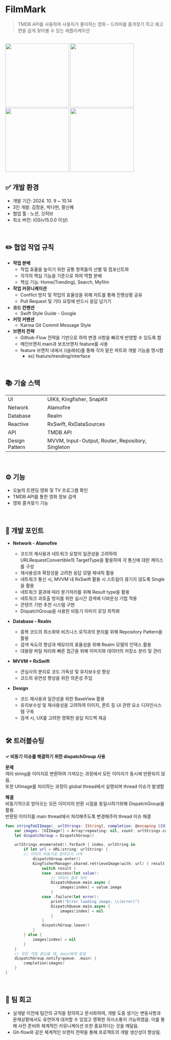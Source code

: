 # FilmMark
> TMDB API를 사용하여 사용자가 좋아하는 영화・드라마를 즐겨찾기 하고 예고편을 쉽게 찾아볼 수 있는 애플리케이션
<br>

<img src="https://github.com/user-attachments/assets/daa91833-86c1-4962-b987-83b2ff69e75c" width="200"/>
<img src="https://github.com/user-attachments/assets/3bae277a-1253-4dda-a040-c8c7155961cd" width="200"/>
<img src="https://github.com/user-attachments/assets/7d7d0a03-e945-413f-805d-922f7744cecd" width="200"/>
<img src="https://github.com/user-attachments/assets/a8d4bedd-1dfe-4350-8d70-2987e80a5aa3" width="200"/>

## ✅ 개발 환경
- 개발 기간: 2024. 10. 9 ~ 10.14
- 3인 개발: 김정윤, 박다현, 황신혜
- 협업 툴 : 노션, 깃허브
- 최소 버전: iOS(v15.0.0 이상)

<br>

## ✏️ 협업 작업 규칙
- **작업 분배**
    - 작업 효율을 높이기 위한 공통 항목들의 선별 및 컴포넌트화
    - 각각의 핵심 기능을 기준으로 하여 역할 분배
    - 핵심 기능: Home(Trending), Search, Myfilm
- **작업 커뮤니케이션**
    - Conflict 방지 및 작업의 효율성을 위해 차트를 통해 진행상황 공유
    - Pull Request 및 기타 요청에 반드시 응답 남기기
- **코드 컨벤션**
    - Swift Style Guide - Google
- **커밋 커벤션**
    - Karma Git Commit Message Style
- **브랜치 전략**
    - Github-Flow 전략을 기반으로 하여 변경 사항을 빠르게 반영할 수 있도록 함
    - 메인브랜치 main과 보조브랜치 feature를 사용
    - feature 브랜치 내에서 /(슬래쉬)를 통해 각자 맡은 파트와 개발 기능을 명시함
        - ex) feature/trending/interface

<br>

## 📚 기술 스택
<table>
    <tr>
        <td>UI</td>
        <td>UIKit, Kingfisher, SnapKit</td>
    </tr>
    <tr>
        <td>Network</td>
        <td>Alamofire</td>
    </tr>
    <tr>
        <td>Database</td>
        <td>Realm</td>
    </tr>
    <tr>
        <td>Reactive</td>
        <td>RxSwift, RxDataSources</td>
    </tr>
    <tr>
        <td>API</td>
        <td>TMDB API</td>
    </tr>
    <tr>
        <td>Design Pattern</td>
        <td>MVVM, Input-Output, Router, Repository, Singleton</td>
    </tr>
</table>
<br>

## ⚙️ 기능

- 오늘의 트렌딩 영화 및 TV 프로그램 확인
- TMDB API를 통한 영화 정보 검색
- 영화 즐겨찾기 기능

<br>

## 🧐 개발 포인트

- **Network - Alamofire**
    - 코드의 재사용과 네트워크 요청의 일관성을 고려하여 URLRequestConvertible의 TargetType을 활용하여 각 통신에 대한 케이스를 구성
    - 재사용성과 확장성을 고려한 응답 모델 제네릭 활용
    - 네트워크 통신 시, MVVM 내 RxSwift 활용 시 스트림이 끊기지 않도록 Single을 활용
    - 네트워크 결과에 따라 분기처리를 위해 Result type을 활용
    - 네트워크 과호출 방지를 위한 실시간 검색에 디바운싱 기법 적용
    - 콘텐츠 기반 추천 시스템 구현
    - DispatchGroup을 사용한 비동기 이미지 로딩 최적화
- **Database - Realm**
    - 중복 코드의 최소화와 비즈니스 로직과의 분리를 위해 Repository Pattern을 활용
    - 검색 속도의 향상과 메모리의 효율성을 위해 Realm 모델의 인덱스 활용
    - 대용량 파일 처리와 빠른 접근을 위해 이미지와 데이터의 저장소 분리 및 관리
- **MVVM + RxSwift**
    - 관심사의 분리로 코드 가독성 및 유지보수성 향상
    - 코드의 유연성 향상을 위한 의존성 주입
- **Design**
    - 코드 재사용과 일관성을 위한 BaseView 활용
    - 유지보수성 및 재사용성을 고려하여 이미지, 폰트 등 UI 관련 요소 디자인시스템 구축
    - 검색 시, UX를 고려한 명확한 응답 피드백 제공
 
  <br>

## 🛠️ 트러블슈팅

**✓ 비동기 이슈를 해결하기 위한 dispatchGroup 사용**

**문제**
<br>
여러 string을 이미지로 변환하여 가져오는 과정에서 모든 이미지가 동시에 반환되지 않음. <br>
또한 UIImage를  처리하는 과정이 global thread에서 실행되며 thread 이슈가 발생함

**해결**
<br>
비동기적으로 받아오는 모든 이미지의 반환 시점을 동일시하기위해 DispatchGroup을 활용. <br>
반환된 이미지를 main thread에서 처리해주도록 변경해주어 thread 이슈 해결

```swift
func stringToUIImage(_ urlStrings: [String], completion: @escaping ([UIImage?]) -> Void) {
    var images: [UIImage?] = Array(repeating: nil, count: urlStrings.count)
    let dispatchGroup = DispatchGroup()

    urlStrings.enumerated().forEach { index, urlString in
        if let url = URL(string: urlString) {
        // 이미지 비동기로 받아오기 시작
            dispatchGroup.enter()
            KingfisherManager.shared.retrieveImage(with: url) { result in
                switch result {
                case .success(let value):
	                // 이미지 결과 처리
                    DispatchQueue.main.async {
                        images[index] = value.image
                    }
                case .failure(let error):
                    print("Error loading image: \\(error)")
                    DispatchQueue.main.async {
                        images[index] = nil
                    }
                }
                dispatchGroup.leave()
            }
        } else {
            images[index] = nil
        }
    }
    // 모든 작업 끝났을 때, main에게 알림
    dispatchGroup.notify(queue: .main) {
        completion(images)
    }
}

```

<br>

## 💬 팀 회고
- 실개발 이전에 팀간의 규칙을 정의하고 문서화하여, 개발 도중 생기는 변동사항과 문제상황에서도 유연하게 대처할 수 있었고 명확한 의사소통이 가능하였음. 이를 통해 사전 준비와 체계적인 커뮤니케이션 또한 중요하다는 것을 깨달음.
- Git-flow와 같은 체계적인 브랜치 전략을 통해 프로젝트의 개발 생산성이 향상됨.
    
